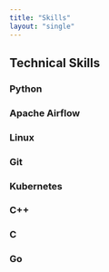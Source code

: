 ```yaml
---
title: "Skills"
layout: "single"
---
```


## Technical Skills

### Python
<div class="skill-bar">
  <div class="skill-bar-fill" style="width: 100%;"></div>
</div>

### Apache Airflow
<div class="skill-bar">
  <div class="skill-bar-fill" style="width: 100%;"></div>
</div>

### Linux
<div class="skill-bar">
  <div class="skill-bar-fill" style="width: 80%;"></div>
</div>

### Git
<div class="skill-bar">
  <div class="skill-bar-fill" style="width: 80%;"></div>
</div>

### Kubernetes
<div class="skill-bar">
  <div class="skill-bar-fill" style="width: 75%;"></div>
</div>

### C++
<div class="skill-bar">
  <div class="skill-bar-fill" style="width: 75%;"></div>
</div>

### C
<div class="skill-bar">
  <div class="skill-bar-fill" style="width: 75%;"></div>
</div>

### Go
<div class="skill-bar">
  <div class="skill-bar-fill" style="width: 50%;"></div>
</div>
